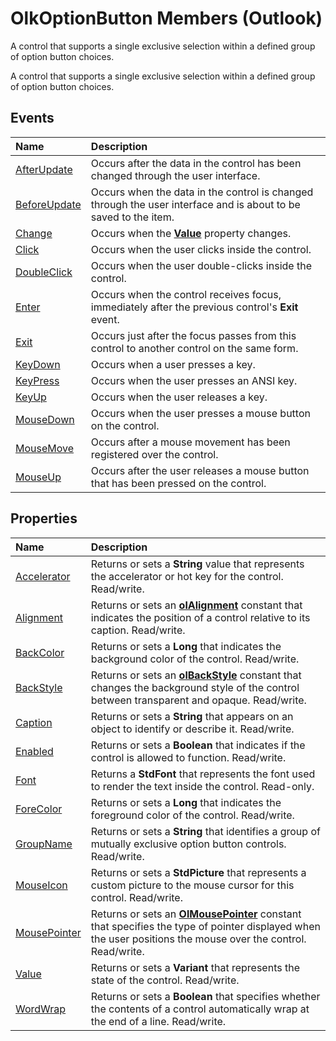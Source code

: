 
# OlkOptionButton Members (Outlook)
A control that supports a single exclusive selection within a defined group of option button choices.

A control that supports a single exclusive selection within a defined group of option button choices.


## Events



|**Name**|**Description**|
|:-----|:-----|
|[AfterUpdate](aa573288-f4fb-656c-304b-f564335c8c2d.md)|Occurs after the data in the control has been changed through the user interface.|
|[BeforeUpdate](a6f40320-1cbb-08bd-b9b0-7e70b25d4529.md)|Occurs when the data in the control is changed through the user interface and is about to be saved to the item. |
|[Change](da06c451-4fc3-174b-f0dd-6939fafb22f7.md)|Occurs when the  **[Value](5199d3f8-c90c-a66a-0487-78ec7ee66bcc.md)** property changes.|
|[Click](fe9250e7-f1ec-b35f-83fe-c2d1a9f03d36.md)|Occurs when the user clicks inside the control.|
|[DoubleClick](0cc58eca-7633-803a-8f95-d14a36ad7e54.md)|Occurs when the user double-clicks inside the control.|
|[Enter](a90eb450-b711-656f-75fe-f4b47f073ac7.md)|Occurs when the control receives focus, immediately after the previous control's  **Exit** event.|
|[Exit](25967971-8d98-579e-a4f7-e6bfc3a16834.md)|Occurs just after the focus passes from this control to another control on the same form.|
|[KeyDown](f236a9a0-cbde-d6f6-8fe8-681543de9aa5.md)|Occurs when a user presses a key.|
|[KeyPress](ce52b457-46c0-99d5-955c-e468abec0211.md)|Occurs when the user presses an ANSI key.|
|[KeyUp](abca8eca-b1a2-a050-0418-daa10cc4cabc.md)|Occurs when the user releases a key.|
|[MouseDown](a6cd60ae-c880-f6ca-8121-6873c53c481d.md)|Occurs when the user presses a mouse button on the control.|
|[MouseMove](2f7e5205-7180-59c9-b069-fb7cf479bb0b.md)|Occurs after a mouse movement has been registered over the control.|
|[MouseUp](e8cb4ac1-44ce-2e06-f67d-c2d748fd1cf4.md)|Occurs after the user releases a mouse button that has been pressed on the control.|

## Properties



|**Name**|**Description**|
|:-----|:-----|
|[Accelerator](f1b21d0d-b039-b37b-5f60-4d5acbeaf508.md)|Returns or sets a  **String** value that represents the accelerator or hot key for the control. Read/write.|
|[Alignment](0d6d5ac4-d084-ea7d-80e6-854315f94b90.md)|Returns or sets an  **[olAlignment](3a3eae47-c92a-8d67-327e-33d902f23abd.md)** constant that indicates the position of a control relative to its caption. Read/write.|
|[BackColor](fd390606-b2a4-ddbd-1f92-a540bfc2aea7.md)|Returns or sets a  **Long** that indicates the background color of the control. Read/write.|
|[BackStyle](5feb95d7-6e02-90de-f4f7-507d0b83c1f4.md)|Returns or sets an  **[olBackStyle](54ed2253-fe39-9e91-e15a-8e9072d0c257.md)** constant that changes the background style of the control between transparent and opaque. Read/write.|
|[Caption](4c376ac9-cc84-684b-2476-137d87dc84a2.md)|Returns or sets a  **String** that appears on an object to identify or describe it. Read/write.|
|[Enabled](172c6cd0-a1df-eb51-ece7-0d53c714e39f.md)|Returns or sets a  **Boolean** that indicates if the control is allowed to function. Read/write.|
|[Font](1658e020-9791-0926-9170-e25fc52e7dbf.md)|Returns a  **StdFont** that represents the font used to render the text inside the control. Read-only.|
|[ForeColor](fbbbe118-42e3-d230-6c38-592b9bbb3cab.md)|Returns or sets a  **Long** that indicates the foreground color of the control. Read/write.|
|[GroupName](10d091d7-4dae-fa13-abca-424ae27cafa6.md)|Returns or sets a  **String** that identifies a group of mutually exclusive option button controls. Read/write.|
|[MouseIcon](8a5266a7-c5fd-103c-f608-f80919448e53.md)|Returns or sets a  **StdPicture** that represents a custom picture to the mouse cursor for this control. Read/write.|
|[MousePointer](b539a4bb-4ffc-aff1-eafb-cca7a90a05a7.md)|Returns or sets an  **[OlMousePointer](527df8bb-000c-f108-0522-2d294858b251.md)** constant that specifies the type of pointer displayed when the user positions the mouse over the control. Read/write.|
|[Value](5199d3f8-c90c-a66a-0487-78ec7ee66bcc.md)|Returns or sets a  **Variant** that represents the state of the control. Read/write.|
|[WordWrap](a4bf62eb-18ee-fab8-7439-6149300f3a90.md)|Returns or sets a  **Boolean** that specifies whether the contents of a control automatically wrap at the end of a line. Read/write.|
